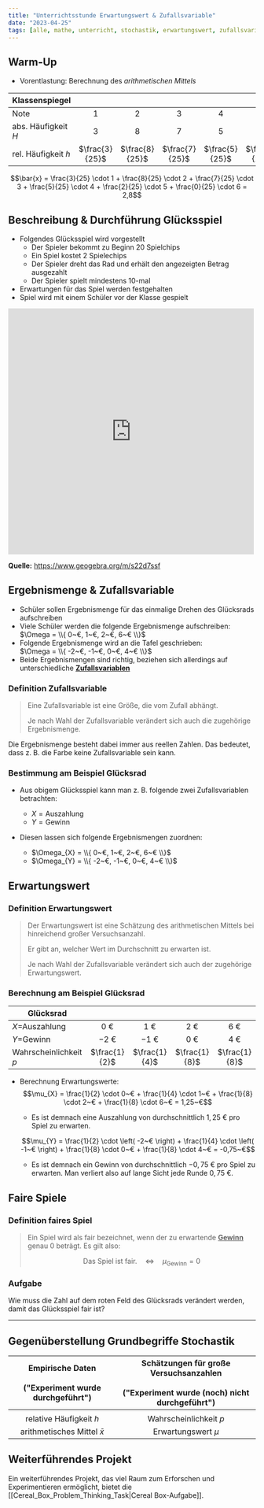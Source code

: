 ```yaml
---
title: "Unterrichtsstunde Erwartungswert & Zufallsvariable"
date: "2023-04-25"
tags: [alle, mathe, unterricht, stochastik, erwartungswert, zufallsvariable, fair, glücksrad, einführung, arithmetisches_mittel]
---
```



## Warm-Up

- Vorentlastung: Berechnung des *arithmetischen Mittels*

| Klassenspiegel      |                |                |                |                |                |                |
| ------------------- |:--------------:|:--------------:|:--------------:|:--------------:|:--------------:|:--------------:|
| Note                |       1        |       2        |       3        |       4        |       5        |       6        |
| abs. Häufigkeit $H$ |       3        |       8        |       7        |       5        |       2        |       0        |
| rel. Häufigkeit $h$ | $\frac{3}{25}$ | $\frac{8}{25}$ | $\frac{7}{25}$ | $\frac{5}{25}$ | $\frac{2}{25}$ | $\frac{0}{25}$ |

$$\bar{x} = \frac{3}{25} \cdot 1 + \frac{8}{25} \cdot 2 + \frac{7}{25} \cdot 3 + \frac{5}{25} \cdot 4 + \frac{2}{25} \cdot 5 + \frac{0}{25} \cdot 6 = 2,8$$


## Beschreibung & Durchführung Glücksspiel

- Folgendes Glücksspiel wird vorgestellt
	- Der Spieler bekommt zu Beginn $20$ Spielchips
	- Ein Spiel kostet $2$ Spielechips
	- Der Spieler dreht das Rad und erhält den angezeigten Betrag ausgezahlt
	- Der Spieler spielt mindestens $10$-mal
- Erwartungen für das Spiel werden festgehalten
- Spiel wird mit einem Schüler vor der Klasse gespielt



<iframe scrolling="no" title="Glücksrad" src="https://www.geogebra.org/material/iframe/id/s22d7ssf/width/700/height/700/border/888888/sfsb/true/smb/false/stb/false/stbh/false/ai/false/asb/false/sri/true/rc/false/ld/true/sdz/false/ctl/false" width="500px" height="500px" style="border:0px;"> </iframe>

**Quelle:** https://www.geogebra.org/m/s22d7ssf

## Ergebnismenge & Zufallsvariable

- Schüler sollen Ergebnismenge für das einmalige Drehen des Glücksrads aufschreiben
- Viele Schüler werden die folgende Ergebnismenge aufschreiben: <br> $\Omega = \\{ 0~€, 1~€, 2~€, 6~€ \\}$
- Folgende Ergebnismenge wird an die Tafel geschrieben: <br> $\Omega = \\{ -2~€, -1~€, 0~€, 4~€ \\}$
- Beide Ergebnismengen sind richtig, beziehen sich allerdings auf unterschiedliche **<u>Zufallsvariablen</u>**

### Definition Zufallsvariable

>Eine Zufallsvariable ist eine Größe, die vom Zufall abhängt. 
>
>Je nach Wahl der Zufallsvariable verändert sich auch die zugehörige Ergebnismenge. 

Die Ergebnismenge besteht dabei immer aus reellen Zahlen. Das bedeutet, dass z.&nbsp;B. die Farbe keine Zufallsvariable sein kann.

### Bestimmung am Beispiel Glücksrad

- Aus obigem Glücksspiel kann man z.&nbsp;B. folgende zwei Zufallsvariablen betrachten:
	- $X = \text{Auszahlung}$
	- $Y = \text{Gewinn}$

- Diesen lassen sich folgende Ergebnismengen zuordnen:
	- $\Omega_{X} = \\{ 0~€, 1~€, 2~€, 6~€ \\}$
	- $\Omega_{Y} = \\{ -2~€, -1~€, 0~€, 4~€ \\}$

## Erwartungswert

### Definition Erwartungswert

>Der Erwartungswert ist eine Schätzung des arithmetischen Mittels bei hinreichend großer Versuchsanzahl.
>
>Er gibt an, welcher Wert im Durchschnitt zu erwarten ist.
>
>Je nach Wahl der Zufallsvariable verändert sich auch der zugehörige Erwartungswert.


### Berechnung am Beispiel Glücksrad

| Glücksrad              |               |               |               |               |
| ---------------------- |:-------------:|:-------------:|:-------------:|:-------------:|
| $X$=Auszahlung         |     $0~€$     |     $1~€$     |     $2~€$     |     $6~€$     |
| $Y$=Gewinn             |    $-2~€$     |    $-1~€$     |     $0~€$     |     $4~€$     |
| Wahrscheinlichkeit $p$ | $\frac{1}{2}$ | $\frac{1}{4}$ | $\frac{1}{8}$ | $\frac{1}{8}$ |

- Berechnung Erwartungswerte:
	$$\mu_{X} = \frac{1}{2} \cdot 0~€ + \frac{1}{4} \cdot 1~€ + \frac{1}{8} \cdot 2~€ + \frac{1}{8} \cdot 6~€ = 1,25~€$$
	-  Es ist demnach eine Auszahlung von durchschnittlich $1,25~€$ pro Spiel zu erwarten. 
	
	$$\mu_{Y} = \frac{1}{2} \cdot \left( -2~€ \right) + \frac{1}{4} \cdot \left( -1~€ \right) + \frac{1}{8} \cdot 0~€ + \frac{1}{8} \cdot 4~€ = -0,75~€$$
	- Es ist demnach ein Gewinn von durchschnittlich $-0,75~€$ pro Spiel zu erwarten. Man verliert also auf lange Sicht jede Runde $0,75~€$.

## Faire Spiele

### Definition faires Spiel

>Ein Spiel wird als fair bezeichnet, wenn der zu erwartende <u>**Gewinn**</u> genau $0$ beträgt. Es gilt also:
>
>$$\text{Das Spiel ist fair.} \quad \Leftrightarrow \quad \mu_{\text{Gewinn}}=0$$

### Aufgabe

Wie muss die Zahl auf dem roten Feld des Glücksrads verändert werden, damit das Glücksspiel fair ist?

--- 
## Gegenüberstellung Grundbegriffe Stochastik

| Empirische Daten<br><br>("Experiment wurde durchgeführt") | Schätzungen für große Versuchsanzahlen<br><br>("Experiment wurde (noch) nicht durchgeführt") |
|:---------------------------------------------------------:|:--------------------------------------------------------------------------------------------:|
|                                                           |                                                                                              |
|                  relative Häufigkeit $h$                  |                                    Wahrscheinlichkeit $p$                                    |
|              arithmetisches Mittel $\bar{x}$              |                                     Erwartungswert $\mu$                                     |

## Weiterführendes Projekt

Ein weiterführendes Projekt, das viel Raum zum Erforschen und Experimentieren ermöglicht, bietet die [[Cereal_Box_Problem_Thinking_Task|Cereal Box-Aufgabe]].